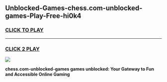 
## Unblocked-Games-chess.com-unblocked-games-Play-Free-hi0k4
<h3>
<a href="https://premium76.site?title=chess.com-unblocked-games&ref=18A1">CLICK TO PLAY</a></h3>
<hr>

<h3>
<a href="https://premium76.site?title=chess.com-unblocked-games&ref=18A1">CLICK 2 PLAY</a>
  
</h3>

<a href="https://premium76.site?title=chess.com-unblocked-games&ref=18A1"><img src="https://clearcache.store/games.png"></a>


**chess.com-unblocked-games games unblocked: Your Gateway to Fun and Accessible Online Gaming**
